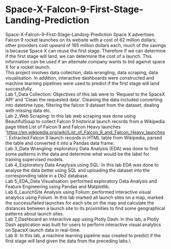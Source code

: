 # Space-X-Falcon-9-First-Stage-Landing-Prediction
Space-X-Falcon-9-First-Stage-Landing-Prediction
Space X advertises Falcon 9 rocket launches on its website with a cost of 62 million dollars; other providers cost upward of 165 million dollars each, much of the savings is because Space X can reuse the first stage. Therefore if we can determine if the first stage will land, we can determine the cost of a launch. This information can be used if an alternate company wants to bid against space X for a rocket launch.\
This project involves data collection, data wrangling, data scraping, data visualisation. In addition, interactive dashboards were constructed and machine learning pipelines were used to predict if the first stage will land successfully.\
Lab 1_Data Collection: Objectives of this lab were to 'Request to the SpaceX API' and 'Clean the requested data'. Cleaning the data included converting into datetime type, filtering the falcon 9 dataset from the dataset, dealing with missing data etc.\
Lab 2_Web Scraping:  In this lab web scraping was done using BeautifulSoup to collect Falcon 9 historical launch records from a Wikipedia page titled List of Falcon 9 and Falcon Heavy launches 'https://en.wikipedia.org/wiki/List_of_Falcon_9_and_Falcon_Heavy_launches'. Extracted Falcon 9 launch records in HTML table from Wikipedia, parsed the table and converted it into a Pandas data frame.\
Lab 3_Data Wrangling: exploratory Data Analysis (EDA) was done to find some patterns in the data and determine what would be the label for training supervised models.\
Lab 4_Exploratory Data Anaylysis using SQL: In this lab EDA was done to analyse the data better using SQL and uploading the dataset into the corresponding table in a Db2 database.\
Lab 5_EDA_Data Visualisation: performed exploratory Data Analysis and Feature Engineering using Pandas and Matplotlib.\
Lab 6_LaunchSite Analysis using Folium: performed interactive visual analytics using Folium. In this lab marked all launch sites on a map, marked the success/failed launches for each site on the map and calculate the distances between a launch site to its proximities to find some geographical patterns about launch sites.\
Lab 7_Dashboard an interactive app using Plotly Dash: In this lab, a Plotly Dash application was built for users to perform interactive visual analytics on SpaceX launch data in real-time.\
Lab 8: In this lab, a machine learning pipeline was created to predict if the first stage will land given the data from the preceding labs.\
